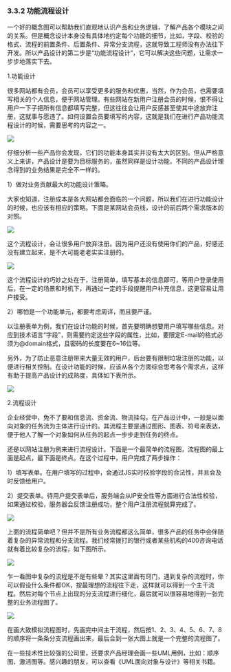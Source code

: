 ### 3.3.2 功能流程设计

一个好的概念图可以帮助我们直观地认识产品和业务逻辑，了解产品各个模块之间的关系。但是概念设计本身没有具体地约定每个功能的细节，比如，字段、校验的格式、流程的前置条件、后置条件、异常分支流程，这就导致工程师没有办法往下开发。所以产品设计的第二步是“功能流程设计”，它可以解决这些问题，让需求一步步地落实下去。

1.功能设计

很多网站都有会员，会员可以享受更多的服务和优惠，当然，作为会员，也需要填写相关的个人信息，便于网站管理。有些网站在新用户注册会员的时候，恨不得让用户一下子把所有信息都填写完整，但这往往会让用户反感甚至使其中途放弃注册，这就事与愿违了。如何设置会员要填写的内容，这就是我们在进行产品功能流程设计的时候，需要思考的内容之一。

![](images/image01989_jpeg)

仔细分析一些产品你会发现，它们的功能本身其实并没有太大的区别。但从严格意义上来讲，产品设计是要为目标服务的，虽然同样是设计功能，不同的产品设计理念得到的业务结果是完全不一样的。

1）做对业务贡献最大的功能设计策略。

大家也知道，注册成本是各大网站都会面临的一个问题，所以我们在进行功能设计的时候，也应该有相应的策略。下面是某网站会员线，设计的前后两个需求版本的对照。

![](images/image01990_jpeg)

这个流程设计，会让很多用户放弃注册。因为用户还没有使用你们的产品，好感还没有建立起来，是不大可能老老实实注册的。

![](images/image01991_jpeg)

这个流程设计的巧妙之处在于，注册简单，填写基本的信息即可，等用户登录使用后，在一定的场景和时机下，再通过一定的手段提醒用户补充信息，这更容易让用户接受。

2）哪怕是一个功能单元，都要考虑周详，而且要严谨。

以注册表单为例，我们在设计功能的时候，首先要明确想要用户填写哪些信息。对应到技术语言“字段”，则需要约定这些字段的属性，比如，要限定E-mail的格式必须为@domain格式，且密码的长度要在6~16位等。

另外，为了防止恶意注册带来大量无效的用户，后台要有限制垃圾注册的功能，以便进行相关控制。在设计功能的时候，应该从各个方面综合思考各个需求点，这样有助于提高产品设计的成熟度，具体如下表所示。

![](images/image01992_jpeg)

2.流程设计

企业经营中，免不了要和信息流、资金流、物流挂勾。在产品设计中，一般是以面向对象的任务流为主体进行设计的。其流程主要是通过图形、图表、符号来表达，便于他人了解一个对象如何从任务的起点一步步走到任务的终点。

还是以网站注册为例来进行流程设计。下面是一个最简单的流程图，流程图的最上面是起点，最下面是终点。在这个过程中，用户完成了两步操作：

1）填写表单。在用户填写的过程中，会通过JS实时校验字段的合法性，并且会及时反馈给用户。

2）提交表单。待用户提交表单后，服务端会从IP安全性等方面进行合法性校验，如果通过校验，服务器会反馈注册成功，整个用户注册流程就算完成了。

![](images/image01993_jpeg)

上面的流程简单吧？但并不是所有业务流程都这么简单，很多产品的任务中会伴随着复杂的异常流程和分支流程。我们经常拨打的银行或者某些机构的400咨询电话就有着比较复杂的流程，如下图所示。

![](images/image01994_jpeg)

乍一看图中复杂的流程是不是有些晕？其实这里面有窍门，遇到复杂的流程时，你可以假设什么条件都OK，按最理想的流程往下走，这样就可以得到一个主干流程。然后对每个节点上出现的分支流程进行细化，最后就可以很容易地得到一张完整的业务流程图了。

![](images/image01995_jpeg)

在画大致模拟流程图时，先画完中间主干流程，然后按1、2、3、4、5、6、7、8的顺序将一条条分支流程画出来，最后合到一张大图上就是一个完整的流程图了。

在一些技术性比较强的公司里，还要求产品经理会画一些UML用例，比如：顺序图、激活图等。感兴趣的朋友，可以查看《UML面向对象与设计》等相关书籍。
